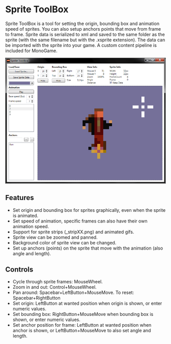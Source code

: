# Sprite ToolBox
Sprite ToolBox is a tool for setting the origin, bounding box and animation speed of sprites. You can also setup anchors points that move from frame to frame. Sprite data is serialized to xml and saved to the same folder as the sprite (with the same filename but with the .xsprite extension). The data can be imported with the sprite into your game. A custom content pipeline is included for MonoGame.

![](https://github.com/MickGyver/SpriteToolBox/blob/master/images/screenshot.png)

## Features
* Set origin and bounding box for sprites graphically, even when the sprite is animated.
* Set speed of animation, specific frames can also have their own animation speed.
* Support for sprite strips (\_stripXX.png) and animated gifs.
* Sprite view can be zoomed and panned.
* Background color of sprite view can be changed.
* Set up anchors (points) on the sprite that move with the animation (also angle and length).

## Controls
* Cycle through sprite frames: MouseWheel.
* Zoom in and out: Control+MouseWheel.
* Pan around: Spacebar+LeftButton+MouseMove. To reset: Spacebar+RightButton
* Set origin: LeftButton at wanted position when origin is shown, or enter numeric values.
* Set bounding box: RightButton+MouseMove when bounding box is shown, or enter numeric values.
* Set anchor position for frame: LeftButton at wanted position when anchor is shown, or LeftButton+MouseMove to also set angle and length.
